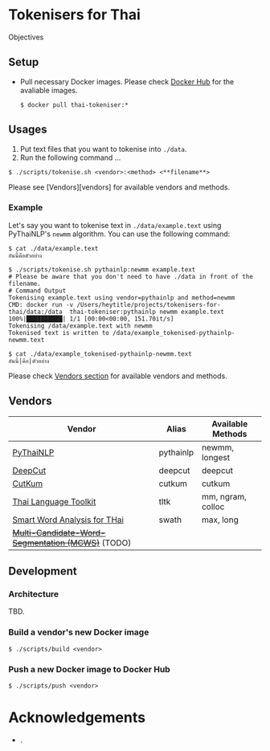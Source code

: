 # Tokenisers for Thai
Objectives

## Setup
- Pull necessary Docker images. Please check [Docker Hub][dockerhub] for the avaliable images.
  ```
  $ docker pull thai-tokeniser:*
  ```
## Usages
1. Put text files that you want to tokenise into `./data`.
2. Run the following command ...
  ```
  $ ./scripts/tokenise.sh <vendor>:<method> <**filename**>
  ```
  Please see [Vendors][vendors] for available vendors and methods.

### Example
Let's say you want to tokenise text in `./data/example.text` using PyThaiNLP's `newmm` algorithm. You can use the following command:
```
$ cat ./data/example.text
อันนี้คือตัวอย่าง

$ ./scripts/tokenise.sh pythainlp:newmm example.text
# Please be aware that you don't need to have ./data in front of the filename.
# Command Output
Tokenising example.text using vendor=pythainlp and method=newmm
CMD: docker run -v /Users/heytitle/projects/tokenisers-for-thai/data:/data  thai-tokeniser:pythainlp newmm example.text
100%|██████████| 1/1 [00:00<00:00, 151.70it/s]
Tokenising /data/example.text with newmm
Tokenised text is written to /data/example_tokenised-pythainlp-newmm.text

$ cat ./data/example_tokenised-pythainlp-newmm.text
อันนี้|คือ|ตัวอย่าง
```
Please check [Vendors section](#vendors) for available vendors and methods.


## Vendors 
| Vendor | Alias | Available Methods |
|---|---|---|
| [PyThaiNLP][pythainlp] | pythainlp | newmm, longest  |
| [DeepCut][deepcut] | deepcut |  deepcut  |
| [CutKum][cutkum]  |  cutkum  | cutkum |
| [Thai Language Toolkit][tltk]  |  tltk | mm, ngram, colloc |
| [Smart Word Analysis for THai][swath] | swath | max, long |
| ~~[Multi-Candidate-Word-Segmentation (MCWS)][mcws]~~ (TODO) | |

## Development
### Architecture
TBD.

### Build a vendor's new Docker image
```
$ ./scripts/build <vendor>
```

### Push a new Docker image to Docker Hub
```
$ ./scripts/push <vendor>
```
# Acknowledgements
- .

[pythainlp]: https://github.com/PyThaiNLP/pythainlp
[deepcut]: https://github.com/rkcosmos/deepcut
[mcws]: https://github.com/earthy123/Multi-Candidate-Word-Segmentation
[cutkum]: https://github.com/pucktada/cutkum
[tltk]: https://pypi.python.org/pypi/tltk/
[swath]: https://github.com/tlwg/swath
[dockerhub]: https://hub.docker.com/r/heytitle/thai-tokeniser/tags
